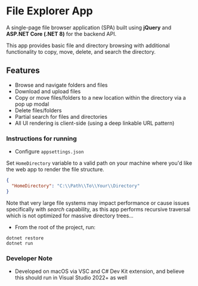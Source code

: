 # File Explorer App

A single-page file browser application (SPA) built using **jQuery** and **ASP.NET Core (.NET 8)** for the backend API.

This app provides basic file and directory browsing with additional functionality to copy, move, delete, and search the directory.

## Features

- Browse and navigate folders and files
- Download and upload files
- Copy or move files/folders to a new location within the directory via a pop up modal
- Delete files/folders
- Partial search for files and directories
- All UI rendering is client-side (using a deep linkable URL pattern)

### Instructions for running

- Configure `appsettings.json`

Set `HomeDirectory` variable to a valid path on your machine where you'd like the web app to render the file structure.

```json
{
  "HomeDirectory": "C:\\Path\\To\\Your\\Directory"
}
```

Note that very large file systems may impact performance or cause issues specifically with *search* capability, as this app performs recursive traversal which is not optimized for massive directory trees...

- From the root of the project, run:

```
dotnet restore
dotnet run
```

### Developer Note
- Developed on macOS via VSC and C# Dev Kit extension, and believe this should run in Visual Studio 2022+ as well

